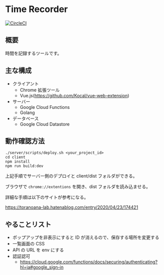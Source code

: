 # Time Recorder

[![CircleCI](https://circleci.com/gh/yusuke0701/time-recorder.svg?style=svg)](https://circleci.com/gh/yusuke0701/time-recorder)

## 概要

時間を記録するツールです。

## 主な構成

- クライアント
  - Chrome 拡張ツール
  - Vue.js(https://github.com/Kocal/vue-web-extension)
- サーバー
  - Google Cloud Functions
  - Golang
- データベース
  - Google Cloud Datastore

## 動作確認方法

```
./server/scripts/deploy.sh <your_project_id>
cd client
npm install
npm run build:dev
```

上記手順でサーバー側のデプロイと client/dist フォルダができる。

ブラウザで `chrome://extentions` を開き、dist フォルダを読み込ませる。

詳細な手順は以下のサイトが参考になる。

https://toranoana-lab.hatenablog.com/entry/2020/04/23/174421

## やることリスト

- ポップアップを非表示にすると ID が消えるので、保存する場所を変更する
- 一覧画面の CSS
- API の URL を env にする
- 認証認可
  - https://cloud.google.com/functions/docs/securing/authenticating?hl=ja#google_sign-in
